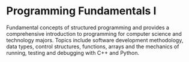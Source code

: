 # Programming Fundamentals I

Fundamental concepts of structured programming and provides a comprehensive introduction to programming for computer science and technology majors. Topics include software development methodology, data types, control structures, functions, arrays and the mechanics of running, testing and debugging with C++ and Python.
